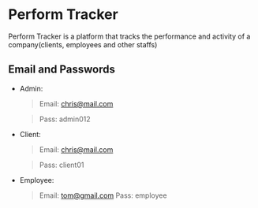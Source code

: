 # Perform Tracker

Perform Tracker is a platform that tracks the performance and activity of a company(clients, employees and other staffs)

## Email and Passwords

- Admin:

  > Email: chris@mail.com

  > Pass: admin012

- Client:

  > Email: chris@mail.com

  > Pass: client01

- Employee:

  > Email: tom@gmail.com
  > Pass: employee
